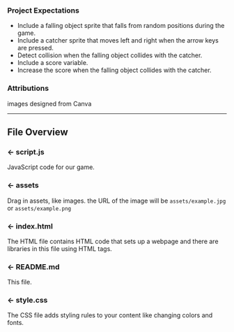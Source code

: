 ### Project Expectations
- Include a falling object sprite that falls from random positions during the game. 
- Include a catcher sprite that moves left and right when the arrow keys are pressed. 
- Detect collision when the falling object collides with the catcher.
- Include a score variable.
- Increase the score when the falling object collides with the catcher.


###  Attributions
images designed from Canva

---

## File Overview

### ← script.js

JavaScript code for our game.

### ← assets

Drag in assets, like images. the URL of the image will be `assets/example.jpg` or `assets/example.png`

### ← index.html

The HTML file contains HTML code that sets up a webpage and there are libraries in this file using HTML tags.

### ← README.md

This file. 

### ← style.css

The CSS file adds styling rules to your content like changing colors and fonts. 

